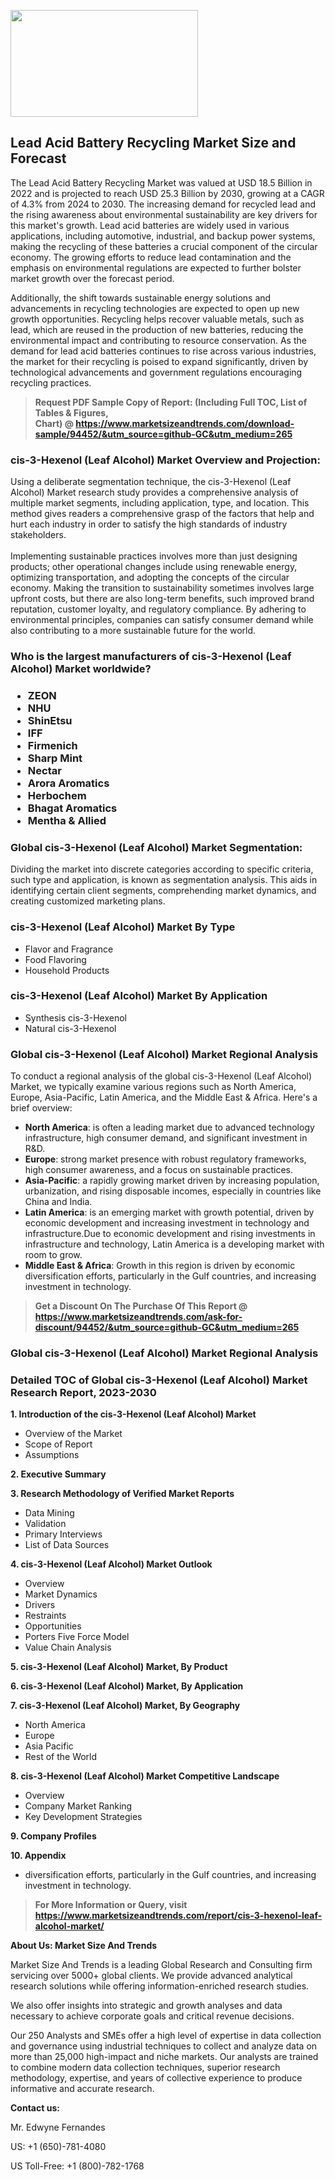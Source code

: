 <p><img class="alignnone size-medium wp-image-20088" src="https://ffe5etoiles.com/wp-content/uploads/2024/12/MST1-300x171.png" alt="" width="300" height="171" /></p><h2>Lead Acid Battery Recycling Market Size and Forecast</h2><p>The Lead Acid Battery Recycling Market was valued at USD 18.5 Billion in 2022 and is projected to reach USD 25.3 Billion by 2030, growing at a CAGR of 4.3% from 2024 to 2030. The increasing demand for recycled lead and the rising awareness about environmental sustainability are key drivers for this market's growth. Lead acid batteries are widely used in various applications, including automotive, industrial, and backup power systems, making the recycling of these batteries a crucial component of the circular economy. The growing efforts to reduce lead contamination and the emphasis on environmental regulations are expected to further bolster market growth over the forecast period.</p><p>Additionally, the shift towards sustainable energy solutions and advancements in recycling technologies are expected to open up new growth opportunities. Recycling helps recover valuable metals, such as lead, which are reused in the production of new batteries, reducing the environmental impact and contributing to resource conservation. As the demand for lead acid batteries continues to rise across various industries, the market for their recycling is poised to expand significantly, driven by technological advancements and government regulations encouraging recycling practices.</p></p><blockquote id="" class=""><strong>Request PDF Sample Copy of Report: (Including Full TOC, List of Tables &amp; Figures, Chart)&nbsp;@&nbsp;<strong><a href="https://www.marketsizeandtrends.com/download-sample/94452/&utm_source=github-GC&utm_medium=265" target="_blank">https://www.marketsizeandtrends.com/download-sample/94452/&utm_source=github-GC&utm_medium=265</a></strong></strong></blockquote><h3 id="" class="">cis-3-Hexenol (Leaf Alcohol) Market&nbsp;Overview and Projection:</h3><p id="" class="">Using a deliberate segmentation technique, the cis-3-Hexenol (Leaf Alcohol) Market research study provides a comprehensive analysis of multiple market segments, including application, type, and location. This method gives readers a comprehensive grasp of the factors that help and hurt each industry in order to satisfy the high standards of industry stakeholders. <br /> <br />Implementing sustainable practices involves more than just designing products; other operational changes include using renewable energy, optimizing transportation, and adopting the concepts of the circular economy. Making the transition to sustainability sometimes involves large upfront costs, but there are also long-term benefits, such improved brand reputation, customer loyalty, and regulatory compliance. By adhering to environmental principles, companies can satisfy consumer demand while also contributing to a more sustainable future for the world.</p><h3 id="" class="">Who is the largest manufacturers of&nbsp;cis-3-Hexenol (Leaf Alcohol) Market worldwide?</h3><h3 class=""><p><ul><li>ZEON </li><li> NHU </li><li> ShinEtsu </li><li> IFF </li><li> Firmenich </li><li> Sharp Mint </li><li> Nectar </li><li> Arora Aromatics </li><li> Herbochem </li><li> Bhagat Aromatics </li><li> Mentha & Allied</li></ul></p></h3><h3 id="" class="">Global&nbsp;cis-3-Hexenol (Leaf Alcohol) Market Segmentation:</h3><p id="" class="">Dividing the market into discrete categories according to specific criteria, such type and application, is known as segmentation analysis. This aids in identifying certain client segments, comprehending market dynamics, and creating customized marketing plans.</p><h3 id="" class="">cis-3-Hexenol (Leaf Alcohol) Market&nbsp;By Type</h3><p><p><ul><li>Flavor and Fragrance </li><li> Food Flavoring </li><li> Household Products</p></li></ul></p></p><h3 id="" class="">cis-3-Hexenol (Leaf Alcohol) Market&nbsp;By Application</h3><p class=""><p><ul><li>Synthesis cis-3-Hexenol </li><li> Natural cis-3-Hexenol</li></ul></p></p><h3 id="" class="">Global cis-3-Hexenol (Leaf Alcohol) Market Regional Analysis</h3><p id="" class="">To conduct a regional analysis of the global cis-3-Hexenol (Leaf Alcohol) Market, we typically examine various regions such as North America, Europe, Asia-Pacific, Latin America, and the Middle East &amp; Africa. Here's a brief overview:</p><ul><li><strong>North America</strong>: is often a leading market due to advanced technology infrastructure, high consumer demand, and significant investment in R&amp;D.</li><li><strong>Europe</strong>: strong market presence with robust regulatory frameworks, high consumer awareness, and a focus on sustainable practices.</li><li><strong>Asia-Pacific</strong>: a rapidly growing market driven by increasing population, urbanization, and rising disposable incomes, especially in countries like China and India.</li><li><strong>Latin America</strong>: is an emerging market with growth potential, driven by economic development and increasing investment in technology and infrastructure.Due to economic development and rising investments in infrastructure and technology, Latin America is a developing market with room to grow.</li><li><strong>Middle East &amp; Africa</strong>: Growth in this region is driven by economic diversification efforts, particularly in the Gulf countries, and increasing investment in technology.</li></ul><blockquote id="" class=""><strong>Get a Discount On The Purchase Of This Report @ <strong><a href="https://www.marketsizeandtrends.com/ask-for-discount/94452/&utm_source=github-GC&utm_medium=265" target="_blank">https://www.marketsizeandtrends.com/ask-for-discount/94452/&utm_source=github-GC&utm_medium=265</a></strong></strong></blockquote><h3 id="" class="">Global cis-3-Hexenol (Leaf Alcohol) Market Regional Analysis</h3><h3 id="" class="">Detailed TOC of Global cis-3-Hexenol (Leaf Alcohol) Market Research Report, 2023-2030</h3><p id="" class=""><strong>1. Introduction of the cis-3-Hexenol (Leaf Alcohol) Market</strong></p><ul><li>Overview of the Market</li><li>Scope of Report</li><li>Assumptions</li></ul><p id="" class=""><strong>2. Executive Summary</strong></p><p id="" class=""><strong>3. Research Methodology of Verified Market Reports</strong></p><ul><li>Data Mining</li><li>Validation</li><li>Primary Interviews</li><li>List of Data Sources</li></ul><p id="" class=""><strong>4. cis-3-Hexenol (Leaf Alcohol) Market Outlook</strong></p><ul><li>Overview</li><li>Market Dynamics</li><li>Drivers</li><li>Restraints</li><li>Opportunities</li><li>Porters Five Force Model</li><li>Value Chain Analysis</li></ul><p id="" class=""><strong>5. cis-3-Hexenol (Leaf Alcohol) Market, By Product</strong></p><p id="" class=""><strong>6. cis-3-Hexenol (Leaf Alcohol) Market, By Application</strong></p><p id="" class=""><strong>7. cis-3-Hexenol (Leaf Alcohol) Market, By Geography</strong></p><ul><li>North America</li><li>Europe</li><li>Asia Pacific</li><li>Rest of the World</li></ul><p id="" class=""><strong>8. cis-3-Hexenol (Leaf Alcohol) Market Competitive Landscape</strong></p><ul><li>Overview</li><li>Company Market Ranking</li><li>Key Development Strategies</li></ul><p id="" class=""><strong>9. Company Profiles</strong></p><p id="" class=""><strong>10. Appendix</strong></p><ul><li>diversification efforts, particularly in the Gulf countries, and increasing investment in technology.</li></ul><blockquote id="" class=""><strong>For More Information or Query, visit <strong><strong><a href="https://www.marketsizeandtrends.com/report/cis-3-hexenol-leaf-alcohol-market/" target="_blank">https://www.marketsizeandtrends.com/report/cis-3-hexenol-leaf-alcohol-market/</a></strong></strong></strong></blockquote><p id="" class=""><strong>About Us: Market Size And Trends</strong></p><p id="" class="">Market Size And Trends is a leading Global Research and Consulting firm servicing over 5000+ global clients. We provide advanced analytical research solutions while offering information-enriched research studies.</p><p id="" class="">We also offer insights into strategic and growth analyses and data necessary to achieve corporate goals and critical revenue decisions.</p><p id="" class="">Our 250 Analysts and SMEs offer a high level of expertise in data collection and governance using industrial techniques to collect and analyze data on more than 25,000 high-impact and niche markets. Our analysts are trained to combine modern data collection techniques, superior research methodology, expertise, and years of collective experience to produce informative and accurate research.</p><p id="" class=""><strong>Contact us:</strong></p><p id="" class="">Mr. Edwyne Fernandes</p><p id="" class="">US: +1 (650)-781-4080</p><p id="" class="">US Toll-Free: +1 (800)-782-1768</p>

